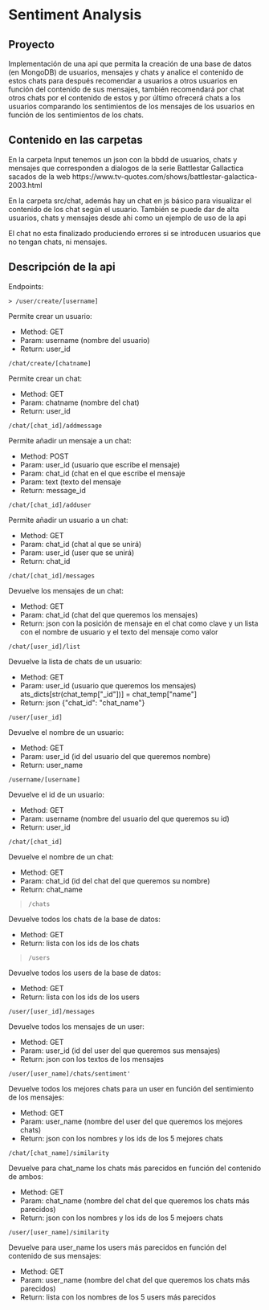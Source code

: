 # Sentiment Analysis
## Proyecto
<p>Implementación de una api que permita la creación de una base de datos (en MongoDB) de usuarios, mensajes y chats y analice el contenido de estos chats para después recomendar a usuarios a otros usuarios en función del contenido de sus mensajes, también recomendará por chat otros chats por el contenido de estos y por último ofrecerá chats a los usuarios comparando los sentimientos de los mensajes de los usuarios en función de los sentimientos de los chats.</p>

## Contenido en las carpetas
<p>En la carpeta Input tenemos un json con la bbdd de usuarios, chats y  mensajes que corresponden a dialogos de la serie Battlestar Gallactica sacados de la web https://www.tv-quotes.com/shows/battlestar-galactica-2003.html</p>
<p>En la carpeta src/chat, además hay un chat en js básico para visualizar el contenido de los chat según el usuario. También se puede dar de alta usuarios, chats y mensajes desde ahi como un ejemplo de uso de la api</p>
<p>El chat no esta finalizado produciendo errores si se introducen usuarios que no tengan chats, ni mensajes.</p>

## Descripción de la api
<p>Endpoints:</p>
<pre><code>> /user/create/[username]</code></pre>
<p>Permite crear un usuario:</p>
<ul>
    <li>Method: GET</li>
    <li>Param: username (nombre del usuario)</li>
    <li>Return: user_id</li>
</ul>
<pre><code>/chat/create/[chatname]</code></pre>
<p>Permite crear un chat:</p>
<ul>
    <li>Method: GET</li>
    <li>Param: chatname (nombre del chat)</li>
    <li>Return: user_id</li>
</ul>
<pre><code>/chat/[chat_id]/addmessage</code></pre>
<p>Permite añadir un mensaje a un chat:</p>
<ul>
    <li>Method: POST</li>
    <li>Param: user_id (usuario que escribe el mensaje)</li>
    <li>Param: chat_id (chat en el que escribe el mensaje</li>
    <li>Param: text (texto del mensaje</li>   
    <li>Return: message_id</li>
</ul>
<pre><code>/chat/[chat_id]/adduser</code></pre>
<p>Permite añadir un usuario a un chat:</p>
<ul>
    <li>Method: GET</li>
    <li>Param: chat_id (chat al que se unirá)</li>
    <li>Param: user_id (user que se unirá)</li>
    <li>Return: chat_id</li>
</ul>
<pre><code>/chat/[chat_id]/messages</code></pre>
<p>Devuelve los mensajes de un chat:</p>
<ul>
    <li>Method: GET</li>
    <li>Param: chat_id (chat del que queremos los mensajes)</li>
    <li>Return: json con la posición de mensaje en el chat como clave y un lista con el nombre de usuario y el texto del mensaje como valor</li>
</ul>
<pre><code>/chat/[user_id]/list</code></pre>
<p>Devuelve la lista de chats de un usuario:</p>
<ul>
    <li>Method: GET</li>
    <li>Param: user_id (usuario que queremos los mensajes)</li>
    ats_dicts[str(chat_temp["_id"])] = chat_temp["name"]
    <li>Return: json {"chat_id": "chat_name"}</li>
</ul>
<pre><code>/user/[user_id]</code></pre>
<p>Devuelve el nombre de un usuario:</p>
<ul>
    <li>Method: GET</li>
    <li>Param: user_id (id del usuario del que queremos nombre)</li>
    <li>Return: user_name</li>
</ul>
<pre><code>/username/[username]</code></pre>
<p>Devuelve el id de un usuario:</p>
<ul>
    <li>Method: GET</li>
    <li>Param: username (nombre del usuario del que queremos su id)</li>
    <li>Return: user_id</li>
</ul>
<pre><code>/chat/[chat_id]</code></pre>
<p>Devuelve el nombre de un chat:</p>
<ul>
    <li>Method: GET</li>
    <li>Param: chat_id (id del chat del que queremos su nombre)</li>
    <li>Return: chat_name</li>
</ul>
<blockquote><code>/chats</code></blockquote>
<p>Devuelve todos los chats de la base de datos:</p>
<ul>
    <li>Method: GET</li>
    <li>Return: lista con los ids de los chats</li>
</ul>
<blockquote><code>/users</code></blockquote>
<p>Devuelve todos los users de la base de datos:</p>
<ul>
    <li>Method: GET</li>
    <li>Return: lista con los ids de los users</li>
</ul>
<pre><code>/user/[user_id]/messages</code></pre>
<p>Devuelve todos los mensajes de un user:</p>
<ul>
    <li>Method: GET</li>
    <li>Param: user_id (id del user del que queremos sus mensajes)</li>
    <li>Return: json con los textos de los mensajes</li>
</ul>
<pre><code>/user/[user_name]/chats/sentiment'</code></pre>
<p>Devuelve todos los mejores chats para un user en función del sentimiento de los mensajes:</p>
<ul>
    <li>Method: GET</li>
    <li>Param: user_name (nombre del user del que queremos los mejores chats)</li>
    <li>Return: json con los nombres y los ids de los 5 mejores chats</li>
</ul>
<pre><code>/chat/[chat_name]/similarity</code></pre>
<p>Devuelve para chat_name los chats más parecidos en función del contenido de ambos:</p>
<ul>
    <li>Method: GET</li>
    <li>Param: chat_name (nombre del chat del que queremos los chats más parecidos)</li>
    <li>Return: json con los nombres y los ids de los 5 mejoers chats</li>
</ul>
<pre><code>/user/[user_name]/similarity</code></pre>
<p>Devuelve para user_name los users más parecidos en función del contenido de sus mensajes:</p>
<ul>
    <li>Method: GET</li>
    <li>Param: user_name (nombre del chat del que queremos los chats más parecidos)</li>
    <li>Return: lista con los nombres de los 5 users más parecidos</li>
</ul>


